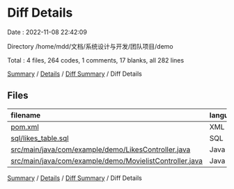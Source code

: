 # Diff Details

Date : 2022-11-08 22:42:09

Directory /home/mdd/文档/系统设计与开发/团队项目/demo

Total : 4 files,  264 codes, 1 comments, 17 blanks, all 282 lines

[Summary](results.md) / [Details](details.md) / [Diff Summary](diff.md) / Diff Details

## Files
| filename | language | code | comment | blank | total |
| :--- | :--- | ---: | ---: | ---: | ---: |
| [pom.xml](/pom.xml) | XML | 5 | 0 | 0 | 5 |
| [sql/likes_table.sql](/sql/likes_table.sql) | SQL | 9 | 0 | 1 | 10 |
| [src/main/java/com/example/demo/LikesController.java](/src/main/java/com/example/demo/LikesController.java) | Java | 104 | 0 | 7 | 111 |
| [src/main/java/com/example/demo/MovielistController.java](/src/main/java/com/example/demo/MovielistController.java) | Java | 146 | 1 | 9 | 156 |

[Summary](results.md) / [Details](details.md) / [Diff Summary](diff.md) / Diff Details
